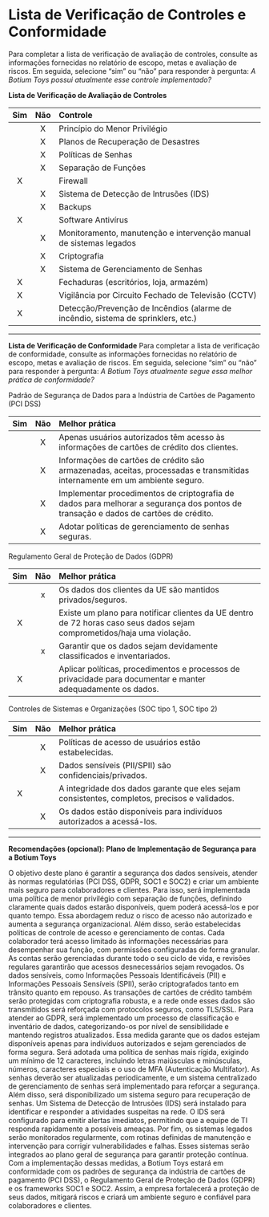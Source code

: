 # Lista de Verificação de Controles e Conformidade
Para completar a lista de verificação de avaliação de controles, consulte as informações fornecidas no relatório de escopo, metas e avaliação de riscos.
Em seguida, selecione “sim” ou “não” para responder à pergunta: *A Botium Toys possui atualmente esse controle implementado?*

**Lista de Verificação de Avaliação de Controles**

| Sim | Não | Controle                                                                          |
| :-: | :-: | :-------------------------------------------------------------------------------- |
|     |  X  | Princípio do Menor Privilégio                                                     |
|     |  X  | Planos de Recuperação de Desastres                                                |
|     |  X  | Políticas de Senhas                                                               |
|     |  X  | Separação de Funções                                                              |
|  X  |     | Firewall                                                                          |
|     |  X  | Sistema de Detecção de Intrusões (IDS)                                            |
|     |  X  | Backups                                                                           |
|  X  |     | Software Antivírus                                                                |
|     |  X  | Monitoramento, manutenção e intervenção manual de sistemas legados                |
|     |  X  | Criptografia                                                                      |
|     |  X  | Sistema de Gerenciamento de Senhas                                                |
|  X  |     | Fechaduras (escritórios, loja, armazém)                                           |
|  X  |     | Vigilância por Circuito Fechado de Televisão (CCTV)                               |
|  X  |     | Detecção/Prevenção de Incêndios (alarme de incêndio, sistema de sprinklers, etc.) |

---

**Lista de Verificação de Conformidade**
Para completar a lista de verificação de conformidade, consulte as informações fornecidas no relatório de escopo, metas e avaliação de riscos.
Em seguida, selecione “sim” ou “não” para responder à pergunta: *A Botium Toys atualmente segue essa melhor prática de conformidade?*

Padrão de Segurança de Dados para a Indústria de Cartões de Pagamento (PCI DSS)

| Sim | Não | Melhor prática                                                                                                                      |
| :-: | :-: | :---------------------------------------------------------------------------------------------------------------------------------- |
|     |  X  | Apenas usuários autorizados têm acesso às informações de cartões de crédito dos clientes.                                           |
|     |  X  | Informações de cartões de crédito são armazenadas, aceitas, processadas e transmitidas internamente em um ambiente seguro.          |
|     |  X  | Implementar procedimentos de criptografia de dados para melhorar a segurança dos pontos de transação e dados de cartões de crédito. |
|     |  X  | Adotar políticas de gerenciamento de senhas seguras.                                                                                |

Regulamento Geral de Proteção de Dados (GDPR)

| Sim | Não | Melhor prática                                                                                                          |
| :-: | :-: | :---------------------------------------------------------------------------------------------------------------------- |
|     |  x  | Os dados dos clientes da UE são mantidos privados/seguros.                                                              |
|  X  |     | Existe um plano para notificar clientes da UE dentro de 72 horas caso seus dados sejam comprometidos/haja uma violação. |
|     |  x  | Garantir que os dados sejam devidamente classificados e inventariados.                                                  |
|  X  |     | Aplicar políticas, procedimentos e processos de privacidade para documentar e manter adequadamente os dados.            |

Controles de Sistemas e Organizações (SOC tipo 1, SOC tipo 2)

| Sim | Não | Melhor prática                                                                                |
| :-: | :-: | :-------------------------------------------------------------------------------------------- |
|     |  X  | Políticas de acesso de usuários estão estabelecidas.                                          |
|     |  X  | Dados sensíveis (PII/SPII) são confidenciais/privados.                                        |
|  X  |     | A integridade dos dados garante que eles sejam consistentes, completos, precisos e validados. |
|     |  X  | Os dados estão disponíveis para indivíduos autorizados a acessá-los.                          |

---

**Recomendações (opcional):** 
**Plano de Implementação de Segurança para a Botium Toys**

O objetivo deste plano é garantir a segurança dos dados sensíveis, atender às normas regulatórias (PCI DSS, GDPR, SOC1 e SOC2) e criar um ambiente mais seguro para colaboradores e clientes.
Para isso, será implementada uma política de menor privilégio com separação de funções, definindo claramente quais dados estarão disponíveis, quem poderá acessá-los e por quanto tempo. Essa abordagem reduz o risco de acesso não autorizado e aumenta a segurança organizacional.
Além disso, serão estabelecidas políticas de controle de acesso e gerenciamento de contas. Cada colaborador terá acesso limitado às informações necessárias para desempenhar sua função, com permissões configuradas de forma granular. As contas serão gerenciadas durante todo o seu ciclo de vida, e revisões regulares garantirão que acessos desnecessários sejam revogados.
Os dados sensíveis, como Informações Pessoais Identificáveis (PII) e Informações Pessoais Sensíveis (SPII), serão criptografados tanto em trânsito quanto em repouso. As transações de cartões de crédito também serão protegidas com criptografia robusta, e a rede onde esses dados são transmitidos será reforçada com protocolos seguros, como TLS/SSL.
Para atender ao GDPR, será implementado um processo de classificação e inventário de dados, categorizando-os por nível de sensibilidade e mantendo registros atualizados. Essa medida garante que os dados estejam disponíveis apenas para indivíduos autorizados e sejam gerenciados de forma segura.
Será adotada uma política de senhas mais rígida, exigindo um mínimo de 12 caracteres, incluindo letras maiúsculas e minúsculas, números, caracteres especiais e o uso de MFA (Autenticação Multifator). As senhas deverão ser atualizadas periodicamente, e um sistema centralizado de gerenciamento de senhas será implementado para reforçar a segurança. Além disso, será disponibilizado um sistema seguro para recuperação de senhas.
Um Sistema de Detecção de Intrusões (IDS) será instalado para identificar e responder a atividades suspeitas na rede. O IDS será configurado para emitir alertas imediatos, permitindo que a equipe de TI responda rapidamente a possíveis ameaças.
Por fim, os sistemas legados serão monitorados regularmente, com rotinas definidas de manutenção e intervenção para corrigir vulnerabilidades e falhas. Esses sistemas serão integrados ao plano geral de segurança para garantir proteção contínua.
Com a implementação dessas medidas, a Botium Toys estará em conformidade com os padrões de segurança da indústria de cartões de pagamento (PCI DSS), o Regulamento Geral de Proteção de Dados (GDPR) e os frameworks SOC1 e SOC2. Assim, a empresa fortalecerá a proteção de seus dados, mitigará riscos e criará um ambiente seguro e confiável para colaboradores e clientes.
